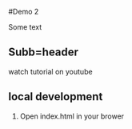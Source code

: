 #Demo 2 

Some text

## Subb=header

watch tutorial on youtube

## local development

1. Open index.html in your brower